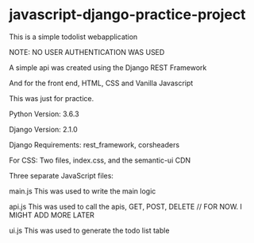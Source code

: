 # javascript-django-practice-project

This is a simple todolist webapplication

NOTE: NO USER AUTHENTICATION WAS USED

A simple api was created using the Django REST Framework

And for the front end, HTML, CSS and Vanilla Javascript

This was just for practice.

Python Version: 3.6.3

Django Version: 2.1.0

Django Requirements: rest_framework, corsheaders

For CSS: 
Two files, index.css, and the semantic-ui CDN

Three separate JavaScript files:

main.js This was used to write the main logic

api.js This was used to call the apis, GET, POST, DELETE // FOR NOW. I MIGHT ADD MORE LATER

ui.js This was used to generate the todo list table
